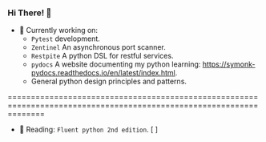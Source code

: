 ### Hi There! 👋

- 🔭 Currently working on:
  - `Pytest` development.
  - `Zentinel` An asynchronous port scanner.
  - `Restpite` A python DSL for restful services.
  - `pydocs` A website documenting my python learning: https://symonk-pydocs.readthedocs.io/en/latest/index.html.
  - General python design principles and patterns.

====================================================================================================================
- 📗 Reading: `Fluent python 2nd edition`. [ ]
